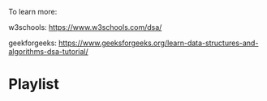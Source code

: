 To learn more:

w3schools: https://www.w3schools.com/dsa/

geekforgeeks: https://www.geeksforgeeks.org/learn-data-structures-and-algorithms-dsa-tutorial/


# Playlist
